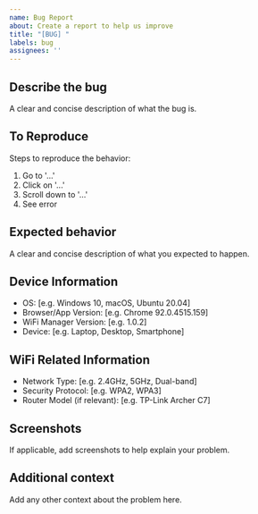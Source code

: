 ```yaml
---
name: Bug Report
about: Create a report to help us improve
title: "[BUG] "
labels: bug
assignees: ''
---
```


## Describe the bug
A clear and concise description of what the bug is.

## To Reproduce
Steps to reproduce the behavior:
1. Go to '...'
2. Click on '...'
3. Scroll down to '...'
4. See error

## Expected behavior
A clear and concise description of what you expected to happen.

## Device Information
 - OS: [e.g. Windows 10, macOS, Ubuntu 20.04]
 - Browser/App Version: [e.g. Chrome 92.0.4515.159]
 - WiFi Manager Version: [e.g. 1.0.2]
 - Device: [e.g. Laptop, Desktop, Smartphone]

## WiFi Related Information
 - Network Type: [e.g. 2.4GHz, 5GHz, Dual-band]
 - Security Protocol: [e.g. WPA2, WPA3]
 - Router Model (if relevant): [e.g. TP-Link Archer C7]

## Screenshots
If applicable, add screenshots to help explain your problem.

## Additional context
Add any other context about the problem here. 